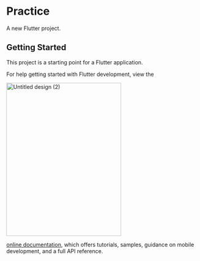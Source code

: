 # Practice

A new Flutter project.

## Getting Started

This project is a starting point for a Flutter application.

For help getting started with Flutter development, view the

<img src="https://github.com/programerzuned/practice/assets/128147110/6ad61589-e88e-4e08-a8c6-6f0b1aa44470" alt="Untitled design (2)" width="300" height="400">

[online documentation](https://docs.flutter.dev/), which offers tutorials,
samples, guidance on mobile development, and a full API reference.
